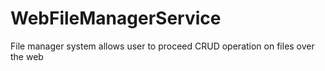 # WebFileManagerService
File manager system allows user to proceed CRUD operation on files over the web
